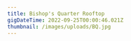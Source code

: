 ```yaml
---
title: Bishop's Quarter Rooftop
gigDateTime: 2022-09-25T00:00:46.021Z
thumbnail: /images/uploads/BQ.jpg
---
```

